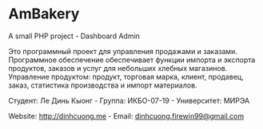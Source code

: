 # AmBakery
A small PHP project - Dashboard Admin

Это программный проект для управления продажами и заказами. Программное обеспечение обеспечивает функции импорта и экспорта продуктов, заказов и услуг для небольших хлебных магазинов. Управление продуктом: продукт, торговая марка, клиент, продавец, заказ, статистика производства и импорт материалов.

Студент: Ле Динь Кыонг - Группа: ИКБО-07-19 - Университет: МИРЭА

Website: http://dinhcuong.me - Email: dinhcuong.firewin99@gmail.com
